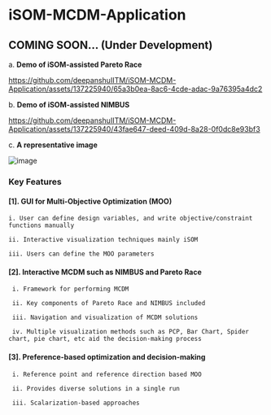# iSOM-MCDM-Application
## COMING SOON... (Under Development)

a. **Demo of iSOM-assisted Pareto Race**

https://github.com/deepanshuIITM/iSOM-MCDM-Application/assets/137225940/65a3b0ea-8ac6-4cde-adac-9a76395a4dc2

b. **Demo of iSOM-assisted NIMBUS**

https://github.com/deepanshuIITM/iSOM-MCDM-Application/assets/137225940/43fae647-deed-409d-8a28-0f0dc8e93bf3

c. **A representative image**

![image](https://github.com/deepanshuIITM/iSOM-MCDM-Application/assets/137225940/897b79c1-6dee-40a8-96a2-101f8dbc9036)

### Key Features
#### [1]. GUI for Multi-Objective Optimization (MOO)

    i. User can define design variables, and write objective/constraint functions manually
    
    ii. Interactive visualization techniques mainly iSOM
    
    iii. Users can define the MOO parameters
    
#### [2]. Interactive MCDM such as NIMBUS and Pareto Race

     i. Framework for performing MCDM 
     
     ii. Key components of Pareto Race and NIMBUS included 
     
     iii. Navigation and visualization of MCDM solutions
     
     iv. Multiple visualization methods such as PCP, Bar Chart, Spider chart, pie chart, etc aid the decision-making process
     
#### [3]. Preference-based optimization and decision-making

     i. Reference point and reference direction based MOO

     ii. Provides diverse solutions in a single run

     iii. Scalarization-based approaches



